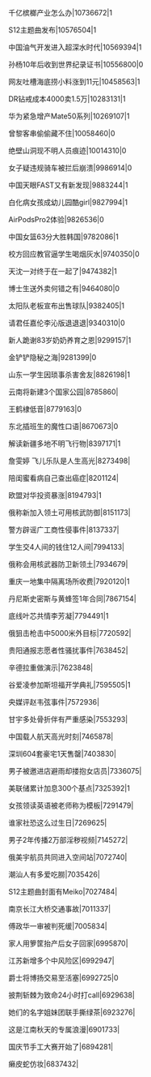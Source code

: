 千亿槟榔产业怎么办|10736672|1

S12主题曲发布|10576504|1

中国油气开发进入超深水时代|10569394|1

孙杨10年后收到世界纪录证书|10556800|0

网友吐槽海底捞小料涨到11元|10458563|1

DR钻戒成本4000卖1.5万|10283131|1

华为紧急增产Mate50系列|10269107|1

曾黎客串偷偷藏不住|10058460|0

绝壁山洞现不明人员痕迹|10014310|0

女子疑违规骑车被拦后崩溃|9986914|0

中国天眼FAST又有新发现|9883244|1

白化病女孩成幼儿园酷girl|9827994|1

AirPodsPro2体验|9826536|0

中国女篮63分大胜韩国|9782086|1

校方回应教官逼学生喝烟灰水|9740350|0

天沈一对终于在一起了|9474382|1

博士生送外卖何错之有|9464080|0

太阳队老板宣布出售球队|9382405|1

请君任嘉伦李沁版退退退|9340310|0

新人跪谢83岁奶奶养育之恩|9299157|1

金铲铲隐秘之海|9281399|0

山东一学生因琐事杀害舍友|8826198|1

云南将新建3个国家公园|8785860|

王鹤棣低音|8779163|0

东北插班生的魔性口语|8670673|0

解读新疆多地不明飞行物|8397171|1

詹雯婷 飞儿乐队是人生高光|8273498|

陪闺蜜看病自己查出癌症|8201124|

欧盟对华投资暴涨|8194793|1

俄称新加入领土可用核武防御|8151173|

警方辟谣广工商性侵事件|8137337|

学生交4人间的钱住12人间|7994133|

俄称会用核武器防卫新领土|7934679|

重庆一地集中隔离场所收费|7920120|1

丹尼斯史密斯与黄蜂签1年合同|7867154|

底线叶芯共情李芳凝|7794491|1

俄狙击枪击中5000米外目标|7720592|

贵阳通报志愿者性骚扰事件|7638452|

辛德拉重做演示|7623848|

谷爱凌参加斯坦福开学典礼|7595505|1

央媒评赵韦弦事件|7572936|

甘宇多处骨折伴有严重感染|7553293|

中国载人航天高光时刻|7465878|

深圳604套豪宅1天售罄|7403830|

男子被邀进店避雨却搂抱女店员|7336075|

美联储累计加息300个基点|7325392|1

女孩领读英语被老师称为模板|7291479|

谁家社恐这么过生日|7269625|

男子2年传播2万部淫秽视频|7145272|

俄美宇航员共同进入空间站|7072740|

潮汕人有多爱吃朥|7035426|

S12主题曲封面有Meiko|7027484|

南京长江大桥交通事故|7011337|

傅政华一审被判死缓|7005834|

家人用箩筐抬产后女子回家|6995870|

江苏新增多个中风险区|6992947|

爵士将博扬交易至活塞|6992725|0

披荆斩棘为致命24小时打call|6929638|

她们的名字姐妹团联手撕绿茶|6923276|

这是江南秋天的专属浪漫|6901733|

国庆节手工大赛开始了|6894281|

癞皮蛇仿妆|6837432|

